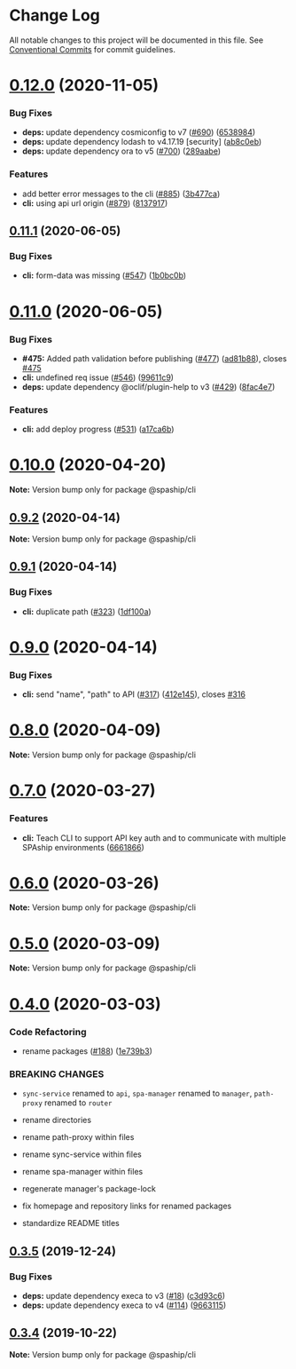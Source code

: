 # Change Log

All notable changes to this project will be documented in this file.
See [Conventional Commits](https://conventionalcommits.org) for commit guidelines.

# [0.12.0](https://github.com/spaship/spaship/compare/v0.11.1...v0.12.0) (2020-11-05)

### Bug Fixes

- **deps:** update dependency cosmiconfig to v7 ([#690](https://github.com/spaship/spaship/issues/690)) ([6538984](https://github.com/spaship/spaship/commit/65389844c9257023413ed8242bf1d181e589c2d4))
- **deps:** update dependency lodash to v4.17.19 [security] ([ab8c0eb](https://github.com/spaship/spaship/commit/ab8c0eb602e7d45425a8bc6a44323c1fe3b9518f))
- **deps:** update dependency ora to v5 ([#700](https://github.com/spaship/spaship/issues/700)) ([289aabe](https://github.com/spaship/spaship/commit/289aabeba35e8679ead471bd700f511058c9fb75))

### Features

- add better error messages to the cli ([#885](https://github.com/spaship/spaship/issues/885)) ([3b477ca](https://github.com/spaship/spaship/commit/3b477ca646844ed6527a8e950ad15f86612f2b88))
- **cli:** using api url origin ([#879](https://github.com/spaship/spaship/issues/879)) ([8137917](https://github.com/spaship/spaship/commit/8137917c3d76b0233578ee5250a881cd302c3f5c))

## [0.11.1](https://github.com/spaship/spaship/compare/v0.11.0...v0.11.1) (2020-06-05)

### Bug Fixes

- **cli:** form-data was missing ([#547](https://github.com/spaship/spaship/issues/547)) ([1b0bc0b](https://github.com/spaship/spaship/commit/1b0bc0b0cebc5f150deeda35130dab6e79d9b9c0))

# [0.11.0](https://github.com/spaship/spaship/compare/v0.10.0...v0.11.0) (2020-06-05)

### Bug Fixes

- **#475:** Added path validation before publishing ([#477](https://github.com/spaship/spaship/issues/477)) ([ad81b88](https://github.com/spaship/spaship/commit/ad81b8808ddd759939adf72ebfa3b10ba935ed70)), closes [#475](https://github.com/spaship/spaship/issues/475)
- **cli:** undefined req issue ([#546](https://github.com/spaship/spaship/issues/546)) ([99611c9](https://github.com/spaship/spaship/commit/99611c96cacbf7776a51cb11e53c3c59c0e3e7d5))
- **deps:** update dependency @oclif/plugin-help to v3 ([#429](https://github.com/spaship/spaship/issues/429)) ([8fac4e7](https://github.com/spaship/spaship/commit/8fac4e7308e1241b801e634f54ecc4b42dabebd5))

### Features

- **cli:** add deploy progress ([#531](https://github.com/spaship/spaship/issues/531)) ([a17ca6b](https://github.com/spaship/spaship/commit/a17ca6b7a709a8b9a055c8b2660797cccf216de1))

# [0.10.0](https://github.com/spaship/spaship/compare/v0.9.2...v0.10.0) (2020-04-20)

**Note:** Version bump only for package @spaship/cli

## [0.9.2](https://github.com/spaship/spaship/compare/v0.9.1...v0.9.2) (2020-04-14)

**Note:** Version bump only for package @spaship/cli

## [0.9.1](https://github.com/spaship/spaship/compare/v0.9.0...v0.9.1) (2020-04-14)

### Bug Fixes

- **cli:** duplicate path ([#323](https://github.com/spaship/spaship/issues/323)) ([1df100a](https://github.com/spaship/spaship/commit/1df100a07a88cd0462f1d8ea1e2f6b551accfcc9))

# [0.9.0](https://github.com/spaship/spaship/compare/v0.8.1...v0.9.0) (2020-04-14)

### Bug Fixes

- **cli:** send "name", "path" to API ([#317](https://github.com/spaship/spaship/issues/317)) ([412e145](https://github.com/spaship/spaship/commit/412e14574e3047115b04478125cda2f3eb82c04c)), closes [#316](https://github.com/spaship/spaship/issues/316)

# [0.8.0](https://github.com/spaship/spaship/compare/v0.7.0...v0.8.0) (2020-04-09)

**Note:** Version bump only for package @spaship/cli

# [0.7.0](https://github.com/spaship/spaship/compare/v0.6.0...v0.7.0) (2020-03-27)

### Features

- **cli:** Teach CLI to support API key auth and to communicate with multiple SPAship environments ([6661866](https://github.com/spaship/spaship/commit/666186671b90f6a2731ac645b009cd663139ff9a))

# [0.6.0](https://github.com/spaship/spaship/compare/v0.5.0...v0.6.0) (2020-03-26)

**Note:** Version bump only for package @spaship/cli

# [0.5.0](https://github.com/spaship/spaship/compare/v0.4.0...v0.5.0) (2020-03-09)

**Note:** Version bump only for package @spaship/cli

# [0.4.0](https://github.com/spaship/spaship/compare/v0.3.5...v0.4.0) (2020-03-03)

### Code Refactoring

- rename packages ([#188](https://github.com/spaship/spaship/issues/188)) ([1e739b3](https://github.com/spaship/spaship/commit/1e739b3c08462d95db5af140405683af797b7daa))

### BREAKING CHANGES

- `sync-service` renamed to `api`, `spa-manager` renamed to `manager`, `path-proxy` renamed to `router`

- rename directories

- rename path-proxy within files

- rename sync-service within files

- rename spa-manager within files

- regenerate manager's package-lock

- fix homepage and repository links for renamed packages

- standardize README titles

## [0.3.5](https://github.com/spaship/cli/compare/v0.3.4...v0.3.5) (2019-12-24)

### Bug Fixes

- **deps:** update dependency execa to v3 ([#18](https://github.com/spaship/cli/issues/18)) ([c3d93c6](https://github.com/spaship/cli/commit/c3d93c6d87f663e19312517e8b49febf8f18d7a3))
- **deps:** update dependency execa to v4 ([#114](https://github.com/spaship/cli/issues/114)) ([9663115](https://github.com/spaship/cli/commit/96631150c59f97da18037eebc5ac2f2ea943a76f))

## [0.3.4](https://github.com/spaship/cli/compare/v0.3.3...v0.3.4) (2019-10-22)

**Note:** Version bump only for package @spaship/cli
